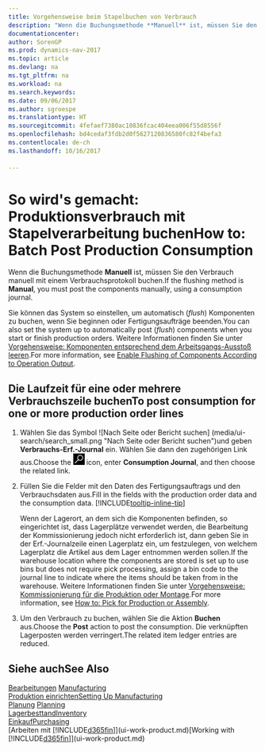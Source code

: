 ```yaml
---
title: Vorgehensweise beim Stapelbuchen von Verbrauch
description: "Wenn die Buchungsmethode **Manuell** ist, müssen Sie den Verbrauch manuell mit einem Verbrauchsprotokoll buchen."
documentationcenter: 
author: SorenGP
ms.prod: dynamics-nav-2017
ms.topic: article
ms.devlang: na
ms.tgt_pltfrm: na
ms.workload: na
ms.search.keywords: 
ms.date: 09/06/2017
ms.author: sgroespe
ms.translationtype: HT
ms.sourcegitcommit: 4fefaef7380ac10836fcac404eea006f55d8556f
ms.openlocfilehash: bd4cedaf3fdb2d0f5627120836580fc82f4befa3
ms.contentlocale: de-ch
ms.lasthandoff: 10/16/2017

---
```

# <a name="how-to-batch-post-production-consumption"></a><span data-ttu-id="499e8-103">So wird's gemacht: Produktionsverbrauch mit Stapelverarbeitung buchen</span><span class="sxs-lookup"><span data-stu-id="499e8-103">How to: Batch Post Production Consumption</span></span>
<span data-ttu-id="499e8-104">Wenn die Buchungsmethode **Manuell** ist, müssen Sie den Verbrauch manuell mit einem Verbrauchsprotokoll buchen.</span><span class="sxs-lookup"><span data-stu-id="499e8-104">If the flushing method is **Manual**, you must post the components manually, using a consumption journal.</span></span>

<span data-ttu-id="499e8-105">Sie können das System so einstellen, um automatisch (*flush*) Komponenten zu buchen, wenn Sie beginnen oder Fertigungsaufträge beenden.</span><span class="sxs-lookup"><span data-stu-id="499e8-105">You can also set the system up to automatically post (*flush*) components when you start or finish production orders.</span></span> <span data-ttu-id="499e8-106">Weitere Informationen finden Sie unter [Vorgehensweise: Komponenten entsprechend dem Arbeitsgangs-Ausstoß leeren](production-how-to-flush-components-according-to-operation-output.md).</span><span class="sxs-lookup"><span data-stu-id="499e8-106">For more information, see [Enable Flushing of Components According to Operation Output](production-how-to-flush-components-according-to-operation-output.md).</span></span>

## <a name="to-post-consumption-for-one-or-more-production-order-lines"></a><span data-ttu-id="499e8-107">Die Laufzeit für eine oder mehrere Verbrauchszeile buchen</span><span class="sxs-lookup"><span data-stu-id="499e8-107">To post consumption for one or more production order lines</span></span>  
1.  <span data-ttu-id="499e8-108">Wählen Sie das Symbol ![Nach Seite oder Bericht suchen] (media/ui-search/search_small.png "Nach Seite oder Bericht suchen")und geben **Verbrauchs-Erf.-Journal** ein. Wählen Sie dann den zugehörigen Link aus.</span><span class="sxs-lookup"><span data-stu-id="499e8-108">Choose the ![Search for Page or Report](media/ui-search/search_small.png "Search for Page or Report icon") icon, enter **Consumption Journal**, and then choose the related link.</span></span>  
2.  <span data-ttu-id="499e8-109">Füllen Sie die Felder mit den Daten des Fertigungsauftrags und den Verbrauchsdaten aus.</span><span class="sxs-lookup"><span data-stu-id="499e8-109">Fill in the fields with the production order data and the consumption data.</span></span> [!INCLUDE[tooltip-inline-tip](includes/tooltip-inline-tip_md.md)]  

    <span data-ttu-id="499e8-110">Wenn der Lagerort, an dem sich die Komponenten befinden, so eingerichtet ist, dass Lagerplätze verwendet werden, die Bearbeitung der Kommissionierung jedoch nicht erforderlich ist, dann geben Sie in der Erf.-Journalzeile einen Lagerplatz ein, um festzulegen, von welchem Lagerplatz die Artikel aus dem Lager entnommen werden sollen.</span><span class="sxs-lookup"><span data-stu-id="499e8-110">If the warehouse location where the components are stored is set up to use bins but does not require pick processing, assign a bin code to the journal line to indicate where the items should be taken from in the warehouse.</span></span> <span data-ttu-id="499e8-111">Weitere Informationen finden Sie unter [Vorgehensweise: Kommissionierung für die Produktion oder Montage](warehouse-how-to-pick-for-production.md).</span><span class="sxs-lookup"><span data-stu-id="499e8-111">For more information, see [How to: Pick for Production or Assembly](warehouse-how-to-pick-for-production.md).</span></span>  
3.  <span data-ttu-id="499e8-112">Um den Verbrauch zu buchen, wählen Sie die Aktion **Buchen** aus.</span><span class="sxs-lookup"><span data-stu-id="499e8-112">Choose the **Post** action to post the consumption.</span></span> <span data-ttu-id="499e8-113">Die verknüpften Lagerposten werden verringert.</span><span class="sxs-lookup"><span data-stu-id="499e8-113">The related item ledger entries are reduced.</span></span>

## <a name="see-also"></a><span data-ttu-id="499e8-114">Siehe auch</span><span class="sxs-lookup"><span data-stu-id="499e8-114">See Also</span></span>  
<span data-ttu-id="499e8-115">[Bearbeitungen](production-manage-manufacturing.md)  </span><span class="sxs-lookup"><span data-stu-id="499e8-115">[Manufacturing](production-manage-manufacturing.md)  </span></span>  
[<span data-ttu-id="499e8-116">Produktion einrichten</span><span class="sxs-lookup"><span data-stu-id="499e8-116">Setting Up Manufacturing</span></span>](production-configure-production-processes.md)  
<span data-ttu-id="499e8-117">[Planung](production-planning.md)    </span><span class="sxs-lookup"><span data-stu-id="499e8-117">[Planning](production-planning.md)    </span></span>  
[<span data-ttu-id="499e8-118">Lagerbesttand</span><span class="sxs-lookup"><span data-stu-id="499e8-118">Inventory</span></span>](inventory-manage-inventory.md)  
[<span data-ttu-id="499e8-119">Einkauf</span><span class="sxs-lookup"><span data-stu-id="499e8-119">Purchasing</span></span>](purchasing-manage-purchasing.md)  
<span data-ttu-id="499e8-120">[Arbeiten mit [!INCLUDE[d365fin](includes/d365fin_md.md)]](ui-work-product.md)</span><span class="sxs-lookup"><span data-stu-id="499e8-120">[Working with [!INCLUDE[d365fin](includes/d365fin_md.md)]](ui-work-product.md)</span></span>

